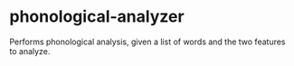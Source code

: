 # phonological-analyzer

Performs phonological analysis, given a list of words and the two features to analyze.
